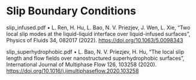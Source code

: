 # Slip Boundary Conditions

slip_infused.pdf
•	L. Ren, H. Hu, L. Bao, N. V. Priezjev, J. Wen, L. Xie, “Two local slip modes at the liquid-liquid interface over liquid-infused surfaces”, Physics of Fluids 34, 082017 (2022). https://doi.org/10.1063/5.0098343

slip_superhydrophobic.pdf
•	L. Bao, N. V. Priezjev, H. Hu, “The local slip length and flow fields over nanostructured superhydrophobic surfaces”, International Journal of Multiphase Flow 126, 103258 (2020). https://doi.org/10.1016/j.ijmultiphaseflow.2020.103258





